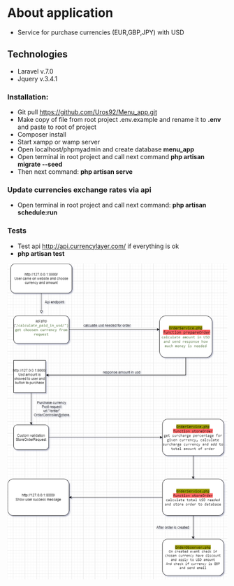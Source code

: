 # About application
- Service for purchase currencies (EUR,GBP,JPY) with USD

## Technologies

- Laravel v.7.0
- Jquery v.3.4.1

### Installation:

- Git pull https://github.com/Uros92/Menu_app.git
- Make copy of file from root project .env.example and rename it to **.env** and paste to root of project
- Composer install
- Start xampp or wamp server
- Open localhost/phpmyadmin and create database **menu_app**
- Open terminal in root project and call next command **php artisan migrate --seed**
- Then next command: **php artisan serve**

### Update currencies exchange rates via api
- Open terminal in root project and call next command: **php artisan schedule:run**

### Tests
- Test api http://api.currencylayer.com/ if everything is ok
- **php artisan test**


![image description](https://github.com/Uros92/Menu_app/blob/master/app_diagram.png)
